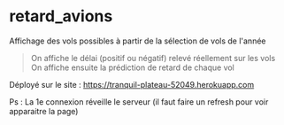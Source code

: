 # retard_avions

Affichage des vols possibles à partir de la sélection de vols de l'année
> On affiche le délai (positif ou négatif) relevé réellement sur les vols<br>
> On affiche ensuite la prédiction de retard de chaque vol


Déployé sur le site : https://tranquil-plateau-52049.herokuapp.com

Ps : La 1e connexion réveille le serveur (il faut faire un refresh pour voir apparaitre la page) 
